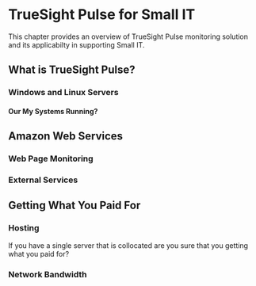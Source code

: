 # TrueSight Pulse for Small IT

This chapter provides an overview of TrueSight Pulse monitoring solution and its applicabilty in
supporting Small IT.

## What is TrueSight Pulse?

### Windows and Linux Servers

#### Our My Systems Running?

## Amazon Web Services

### Web Page Monitoring

### External Services


## Getting What You Paid For

### Hosting

If you have a single server that is collocated are you sure that you getting what you paid for?

### Network Bandwidth





